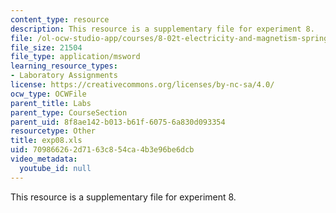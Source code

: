 ```yaml
---
content_type: resource
description: This resource is a supplementary file for experiment 8.
file: /ol-ocw-studio-app/courses/8-02t-electricity-and-magnetism-spring-2005/709866262d7163c854ca4b3e96be6dcb_exp08.xls
file_size: 21504
file_type: application/msword
learning_resource_types:
- Laboratory Assignments
license: https://creativecommons.org/licenses/by-nc-sa/4.0/
ocw_type: OCWFile
parent_title: Labs
parent_type: CourseSection
parent_uid: 8f8ae142-b013-b61f-6075-6a830d093354
resourcetype: Other
title: exp08.xls
uid: 70986626-2d71-63c8-54ca-4b3e96be6dcb
video_metadata:
  youtube_id: null
---
```

This resource is a supplementary file for experiment 8.